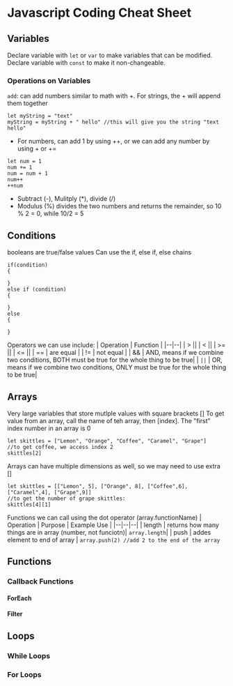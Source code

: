 # Javascript Coding Cheat Sheet

## Variables
Declare variable with `let` or `var` to make variables that can be modified.
Declare variable with `const` to make it non-changeable.

### Operations on Variables
`add`: can add numbers similar to math with +. For strings, the + will append them together
```
let myString = "text"
myString = myString + " hello" //this will give you the string "text hello"
```
- For numbers, can add 1 by using ++, or we can add any number by using + or +=
```
let num = 1
num += 1
num = num + 1
num++
++num
```

- Subtract (-), Mulitply (*), divide (/)
- Modulus (%) divides the two numbers and returns the remainder, so 10 % 2 = 0, while 10/2 = 5


## Conditions
booleans are true/false values
Can use the if, else if, else chains
```
if(condition)
{
    
}
else if (condition)
{
    
}
else
{
    
}
```
Operators we can use include: 
| Operation | Function   |
|--|--|
| > ||
| < ||
| >= ||
| <= ||
| == | are equal |
| != | not equal |
| &&  | AND, means if we combine two conditions, BOTH must be true for the whole thing to be true|
| `||`  | OR, means if we combine two conditions, ONLY must be true for the whole thing to be true|


## Arrays
Very large variables that store mutlple values with square brackets []
To get value from an array, call the name of teh array, then [index]. The "first" index number in an array is 0
```
let skittles = ["Lemon", "Orange", "Coffee", "Caramel", "Grape"]
//to get coffee, we access index 2
skittles[2]
```

Arrays can have multiple dimensions as well, so we may need to use extra []
```
let skittles = [["Lemon", 5], ["Orange", 8], ["Coffee",6], ["Caramel",4], ["Grape",9]]
//to get the number of grape skittles:
skittles[4][1]
```

Functions we can call using the dot operator (array.functionName)
| Operation | Purpose   | Example Use |
|--|--|--|
| length | returns how many things are in array (number, not funciotn)| `array.length`|
| push | addes element to end of array | `array.push(2) //add 2 to the end of the array`

## Functions

### Callback Functions

#### ForEach

#### Filter

## Loops

### While Loops

### For Loops

